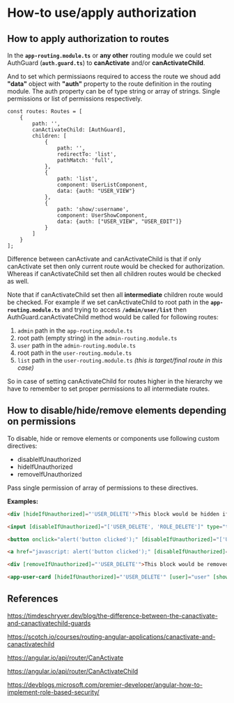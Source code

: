 # How-to use/apply authorization



## How to apply authorization to routes

In the **`app-routing.module.ts`** or **any other** routing module we could set AuthGuard (**`auth.guard.ts`**) to **canActivate** and/or **canActivateChild**.

And to set which permissiaons required to access the route we shoud add **"data"** object with **"auth"** property to the route definition in the routing module. The auth property can be of type string or array of strings. Single permissions or list of permissions respectively.

```
const routes: Routes = [
    {
        path: '',
        canActivateChild: [AuthGuard],
        children: [
            {
                path: '',
                redirectTo: 'list',
                pathMatch: 'full',
            },
            {
                path: 'list',
                component: UserListComponent,
                data: {auth: "USER_VIEW"}
            },
            {
                path: 'show/:username',
                component: UserShowComponent,
                data: {auth: ["USER_VIEW", "USER_EDIT"]}
            }
        ]
    }
];
```

Difference between canActivate and canActivateChild is that if only canActivate set then only current route would be checked for authorization. Whereas if canActivateChild set then all children routes would be checked as well.

Note that if canActivateChild set then all **intermediate** children route would be checked.
For example if we set canActivateChild to root path in the **`app-routing.module.ts`** and trying to access **`/admin/user/list`** then AuthGuard.canActivateChild method would be called for following routes:

1. `admin` path in the `app-routing.module.ts`
2. root path (empty string) in the `admin-routing.module.ts`
3. `user` path in the `admin-routing.module.ts`
4. root path in the `user-routing.module.ts`
5. `list` path in the `user-routing.module.ts` *(this is target/final route in this case)*

So in case of setting canActivateChild for routes higher in the hierarchy we have to remember to set proper permissions to all intermediate routes.



## How to disable/hide/remove elements depending on permissions

To disable, hide or remove elements or components use following custom directives:

- disableIfUnauthorized
- hideIfUnauthorized
- removeIfUnauthorized

Pass single permission of array of permissions to these directives.

**Examples:**

```html
<div [hideIfUnauthorized]="'USER_DELETE'">This block would be hidden if user have no USER_DELETE permission.</div>
```

```html
<input [disableIfUnauthorized]="['USER_DELETE', 'ROLE_DELETE']" type="text" value="This input would be disabled if user does not have USER_DELETE or ROLE_DELETE permission." />
```

```html
<button onclick="alert('button clicked');" [disableIfUnauthorized]="['USER_DELETE', 'ROLE_DELETE']" class="btn btn-info">Button disabled</button>
```

```html
<a href="javascript: alert('button clicked');" [disableIfUnauthorized]="['USER_DELETE', 'ROLE_DELETE']" class="btn btn-info">Link button disabled</a>
```

```html
<div [removeIfUnauthorized]="'USER_DELETE'">This block would be removed from DOM if user have no USER_DELETE permission.</div>
```

```html
<app-user-card [hideIfUnauthorized]="'USER_DELETE'" [user]="user" [showMenu]="true"></app-user-card>
```



## References

https://timdeschryver.dev/blog/the-difference-between-the-canactivate-and-canactivatechild-guards

https://scotch.io/courses/routing-angular-applications/canactivate-and-canactivatechild

https://angular.io/api/router/CanActivate

https://angular.io/api/router/CanActivateChild

https://devblogs.microsoft.com/premier-developer/angular-how-to-implement-role-based-security/





